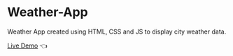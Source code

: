 # Weather-App

Weather App created using HTML, CSS and JS to display city weather data.  

[Live Demo](https://tylermommsen.github.io/Weather-App/) 👈
